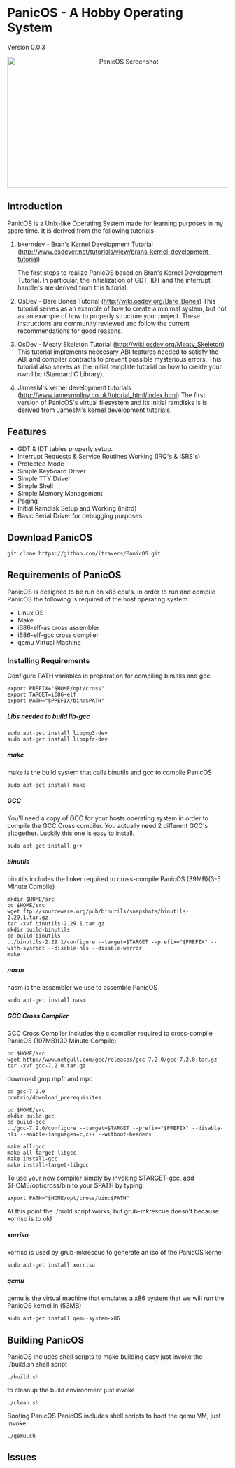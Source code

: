 PanicOS - A Hobby Operating System
==================================
Version 0.0.3

<p align="center">
   <img src="https://i.imgur.com/6vBowK0.png" width="540" height="300" alt="PanicOS Screenshot"></img>
</p>

Introduction
------------

PanicOS is a Unix-like Operating System made for learning purposes in my spare time.
It is derived from the following tutorials

1. bkerndev - Bran's Kernel Development Tutorial (http://www.osdever.net/tutorials/view/brans-kernel-development-tutorial)

   The first steps to realize PanicOS based on Bran's Kernel Development
   Tutorial.
   In particular, the initialization of GDT, IDT and the interrupt handlers are derived
   from this tutorial.

2. OsDev - Bare Bones Tutorial (http://wiki.osdev.org/Bare_Bones)
   This tutorial serves as an example of how to create a minimal system, but not 
   as an example of how to properly structure your project. These instructions are 
   community reviewed and follow the current recommendations for good reasons.

3. OsDev - Meaty Skeleton Tutorial (http://wiki.osdev.org/Meaty_Skeleton)
   This tutorial implements neccesary ABI features needed to satisfy the ABI 
   and compiler contracts to prevent possible mysterious errors.
   This tutorial also serves as the initial template tutorial on how to create 
   your own libc (Standard C Library).

4. JamesM's kernel development tutorials (http://www.jamesmolloy.co.uk/tutorial_html/index.html)
   The first version of PanicOS's virtual filesystem and its initial
   ramdisks is is derived from JamesM's kernel development tutorials.
   
Features
--------
* GDT & IDT tables properly setup.
* Interrupt Requests & Service Routines Working (IRQ's & ISRS's)
* Protected Mode
* Simple Keyboard Driver 
* Simple TTY Driver
* Simple Shell
* Simple Memory Management
* Paging
* Initial Ramdisk Setup and Working (initrd)
* Basic Serial Driver for debugging purposes
   
Download PanicOS
----------------
```shell
git clone https://github.com/itravers/PanicOS.git
```

Requirements of PanicOS
-----------------------
PanicOS is designed to be run on x86 cpu's. 
In order to run and compile PanicOS the following is
required of the host operating system.

* Linux OS
* Make
* i686-elf-as cross assembler
* i686-elf-gcc cross compiler
* qemu Virtual Machine

### Installing Requirements

Configure PATH variables in preparation for compiling binutils and gcc
```shell
export PREFIX="$HOME/opt/cross"
export TARGET=i686-elf
export PATH="$PREFIX/bin:$PATH"
```

##### Libs needed to build lib-gcc
```shell
sudo apt-get install libgmp3-dev
sudo apt-get install libmpfr-dev
```

##### make
make is the build system that calls binutils and gcc to compile PanicOS
```shell
sudo apt-get install make
```

##### GCC
You'll need a copy of GCC for your hosts operating system in order to compile
the GCC Cross compiler. You actually need 2 different GCC's altogether.
Luckily this one is easy to install.
```shell
sudo apt-get install g++
```

##### binutils  
binutils includes the linker required to cross-compile PanicOS (39MB)(3-5 Minute Compile)
```shell
mkdir $HOME/src
cd $HOME/src
wget ftp://sourceware.org/pub/binutils/snapshots/binutils-2.29.1.tar.gz
tar -xvf binutils-2.29.1.tar.gz
mkdir build-binutils
cd build-binutils
../binutils-2.29.1/configure --target=$TARGET --prefix="$PREFIX" --with-sysroot --disable-nls --disable-werror
make
```

##### nasm
nasm is the assembler we use to assemble PanicOS
```shell
sudo apt-get install nasm
```

##### GCC Cross Compiler
GCC Cross Compiler includes the c compiler required to cross-compile PanicOS (107MB)(30 Minute Compile)

```shell
cd $HOME/src
wget http://www.netgull.com/gcc/releases/gcc-7.2.0/gcc-7.2.0.tar.gz
tar -xvf gcc-7.2.0.tar.gz
```
download gmp mpfr and mpc
```shell
cd gcc-7.2.0
contrib/download_prerequisites

cd $HOME/src
mkdir build-gcc
cd build-gcc
../gcc-7.2.0/configure --target=$TARGET --prefix="$PREFIX" --disable-nls --enable-languages=c,c++ --without-headers

make all-gcc
make all-target-libgcc
make install-gcc
make install-target-libgcc
```

To use your new compiler simply by invoking $TARGET-gcc, add $HOME/opt/cross/bin to your $PATH by typing:
```shell
export PATH="$HOME/opt/cross/bin:$PATH"
```
At this point the ./build script works, but grub-mkrescue doesn't because xorriso is to old

##### xorriso
xorriso is used by grub-mkrescue to generate an iso of the PanicOS kernel
```shell
sudo apt-get install xorriso
```

##### qemu
qemu is the virtual machine that emulates a x86 system that we will run the PanicOS kernel in (53MB)
```shell
sudo apt-get install qemu-system-x86
```

Building PanicOS
--------------
PanicOS includes shell scripts to make building easy
just invoke the ./build.sh shell script
```shell
./build.sh
```
to cleanup the build environment just invoke
```shell
./clean.sh
```

Booting PanicOS
PanicOS includes shell scripts to boot the qemu VM, just invoke
```shell
./qemu.sh
```

Issues
--------------

